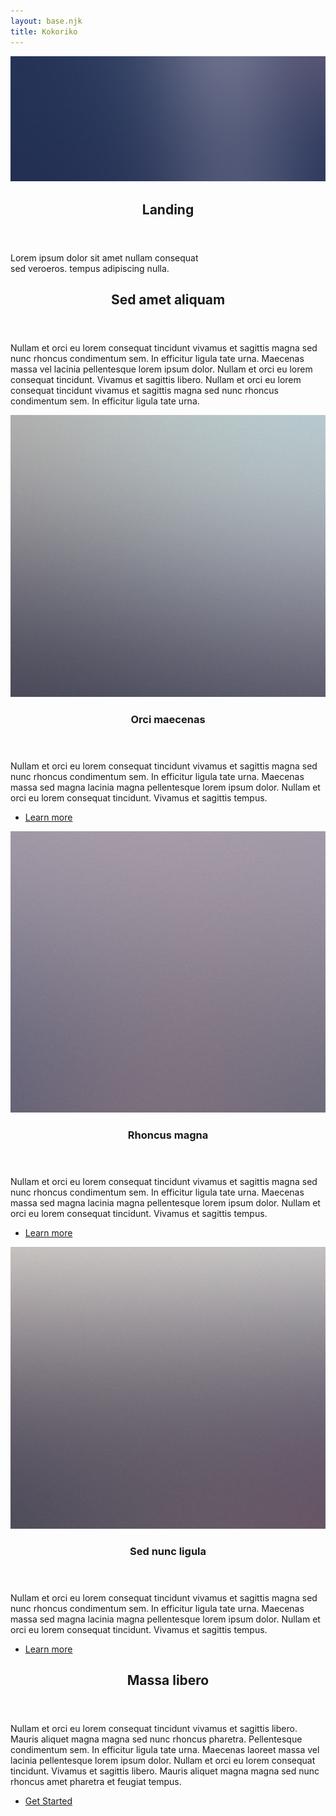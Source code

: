 ```yaml
---
layout: base.njk
title: Kokoriko
---
```


<section id="banner" class="style2">
    <div class="inner">
        <span class="image">
            <img src="/assets/images/pic07.jpg" alt="" />
        </span>
        <header class="major">
            <h1>Landing</h1>
        </header>
        <div class="content">
            <p>Lorem ipsum dolor sit amet nullam consequat<br />
            sed veroeros. tempus adipiscing nulla.</p>
        </div>
    </div>
</section>
<div id="main">
<!-- One -->
    <section id="one">
        <div class="inner">
            <header class="major">
                <h2>Sed amet aliquam</h2>
            </header>
            <p>Nullam et orci eu lorem consequat tincidunt vivamus et sagittis magna sed nunc rhoncus condimentum sem. 
              In efficitur ligula tate urna. Maecenas massa vel lacinia pellentesque lorem ipsum dolor. 
              Nullam et orci eu lorem consequat tincidunt. Vivamus et sagittis libero. 
              Nullam et orci eu lorem consequat tincidunt vivamus et sagittis magna sed nunc rhoncus condimentum sem. 
              In efficitur ligula tate urna.</p>
        </div>
    </section>
<!-- Two -->
    <section id="two" class="spotlights">
        <section>
            <a href="generic.html" class="image">
                <img src="/assets/images/pic08.jpg" alt="" data-position="center center" />
            </a>
            <div class="content">
                <div class="inner">
                    <header class="major">
                        <h3>Orci maecenas</h3>
                    </header>
                    <p>Nullam et orci eu lorem consequat tincidunt vivamus et sagittis magna sed nunc rhoncus condimentum sem. 
                    In efficitur ligula tate urna. Maecenas massa sed magna lacinia magna pellentesque lorem ipsum dolor. 
                    Nullam et orci eu lorem consequat tincidunt. Vivamus et sagittis tempus.</p>
                    <ul class="actions">
                        <li><a href="/generic" class="button">Learn more</a></li>
                    </ul>
                </div>
            </div>
        </section>
        <section>
            <a href="/generic" class="image">
                <img src="/assets/images/pic09.jpg" alt="" data-position="top center" />
            </a>
            <div class="content">
                <div class="inner">
                    <header class="major">
                        <h3>Rhoncus magna</h3>
                    </header>
                    <p>Nullam et orci eu lorem consequat tincidunt vivamus et sagittis magna sed nunc rhoncus condimentum sem. 
                       In efficitur ligula tate urna. Maecenas massa sed magna lacinia magna pellentesque lorem ipsum dolor. 
                       Nullam et orci eu lorem consequat tincidunt. Vivamus et sagittis tempus.</p>
                    <ul class="actions">
                        <li><a href="generic.html" class="button">Learn more</a></li>
                    </ul>
                </div>
            </div>
        </section>
        <section>
            <a href="/generic" class="image">
                <img src="/assets/images/pic10.jpg" alt="" data-position="25% 25%" />
            </a>
            <div class="content">
                <div class="inner">
                    <header class="major">
                        <h3>Sed nunc ligula</h3>
                    </header>
                    <p>Nullam et orci eu lorem consequat tincidunt vivamus et sagittis magna sed nunc rhoncus condimentum sem. 
                       In efficitur ligula tate urna. Maecenas massa sed magna lacinia magna pellentesque lorem ipsum dolor. 
                       Nullam et orci eu lorem consequat tincidunt. Vivamus et sagittis tempus.</p>
                    <ul class="actions">
                        <li><a href="/generic" class="button">Learn more</a></li>
                    </ul>
                </div>
            </div>
        </section>
    </section>
    <!-- Three -->
    <section id="three">
        <div class="inner">
            <header class="major">
                <h2>Massa libero</h2>
            </header>
            <p>Nullam et orci eu lorem consequat tincidunt vivamus et sagittis libero. 
               Mauris aliquet magna magna sed nunc rhoncus pharetra. Pellentesque condimentum sem. 
               In efficitur ligula tate urna. Maecenas laoreet massa vel lacinia pellentesque lorem ipsum dolor. 
               Nullam et orci eu lorem consequat tincidunt. Vivamus et sagittis libero. 
               Mauris aliquet magna magna sed nunc rhoncus amet pharetra et feugiat tempus.</p>
            <ul class="actions">
                <li><a href="/generic" class="button next">Get Started</a></li>
            </ul>
        </div>
    </section>
</div>